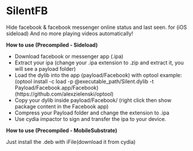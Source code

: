 # SilentFB
Hide facebook &amp; facebook messenger online status and last seen. for (iOS sideload)
And no more playing videos automatically!

<b>How to use (Precompiled - Sideload)</b>

<ul>
<li>Download facebook or messenger app (.ipa)</li>
<li>Extract your ipa (change your .ipa extension to .zip and extract it, you will see a payload folder)</li>
<li>Load the dylib into the app (payload/Facebook) with optool example: (optool install -c load -p @executable_path/Silent.dylib -t Payload/Facebook.app/Facebook) (https://github.com/alexzielenski/optool)</li>
<li>Copy your dylib inside payload/Facebook/ (right click then show package content in the Facebook app)</li>
<li>Compress your Payload folder and change the extension to .ipa</li>
<li>Use cydia impactor to sign and transfer the ipa to your device.</li>

</ul>

<b>How to use (Precompiled - MobileSubstrate)</b>

Just install the .deb with iFile(download it from cydia)
